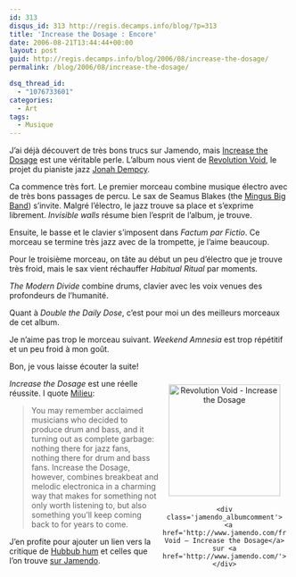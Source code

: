 ```yaml
---
id: 313
disqus_id: 313 http://regis.decamps.info/blog/?p=313
title: 'Increase the Dosage : Encore'
date: 2006-08-21T13:44:44+00:00
layout: post
guid: http://regis.decamps.info/blog/2006/08/increase-the-dosage/
permalink: /blog/2006/08/increase-the-dosage/

dsq_thread_id:
  - "1076733601"
categories:
  - Art
tags:
  - Musique
---
```

J’ai déjà découvert de très bons trucs sur Jamendo, mais [Increase the Dosage](http://www.jamendo.com/fr/album/2225/) est une véritable perle. L’album nous vient de [Revolution Void](http://www.revolutionvoid.com/), le projet du pianiste jazz [Jonah Dempcy](http://www.blogger.com/profile/13854286).

Ca commence très fort. Le premier morceau combine musique électro avec de très bons passages de percu. Le sax de Seamus Blakes (the [Mingus Big Band](http://www.mingusmingusmingus.com/)) s’invite. Malgré l’électro, le jazz trouve sa place et s’exprime librement. _Invisible walls_ résume bien l’esprit de l’album, je trouve.

Ensuite, le basse et le clavier s’imposent dans _Factum par Fictio_. Ce morceau se termine très jazz avec de la trompette, je l’aime beaucoup. 

Pour le troisième morceau, on tâte au début un peu d’électro que je trouve très froid, mais le sax vient réchauffer _Habitual Ritual_ par moments.

_The Modern Divide_ combine drums, clavier avec les voix venues des profondeurs de l’humanité.

Quant à _Double the Daily Dose_, c’est pour moi un des meilleurs morceaux de cet album.

Je n’aime pas trop le morceau suivant. _Weekend Amnesia_ est trop répétitif et un peu froid à mon goût.

Bon, je vous laisse écouter la suite!

<div class='jamendo_blogpost'>
  <div class='jamendo_albumcover' style='float:right;text-align:center;width:222px;padding:7px;margin:0px'>
    <a href='http://www.jamendo.com/fr/album/2225/' title='Revolution Void - Increase the Dosage'><img src='http://img.jamendo.com/albums/2225/covers/1.200.jpg' style='width:200px;height:200px;border:0px;margin:3px;' alt='Revolution Void - Increase the Dosage' /></a></p> 
    
    <div class='jamendo_albumcomment'>
      <a href='http://www.jamendo.com/fr/album/2225/'>Revolution Void – Increase the Dosage</a> sur <a href='http://www.jamendo.com/'>Jamendo</a>
    </div>
  </div>
</div>

_Increase the Dosage_ est une réelle réussite. I quote [Milieu](http://milieu.alexyoung.org/?p=198):

> You may remember acclaimed musicians who decided to produce drum and bass, and it turning out as complete garbage: nothing there for jazz fans, nothing there for drum and bass fans. Increase the Dosage, however, combines breakbeat and melodic electronica in a charming way that makes for something not only worth listening to, but also something you’ll keep coming back to for years to come. 

J’en profite pour ajouter un lien vers la critique de [Hubbub hum](http://hubbubhum.free.fr/blog/index.php?2006/08/09/9-revolution-void-increase-the-dosage) et celles que l’on trouve [sur Jamendo](http://www.jamendo.com/fr/album/2225/reviews/).
